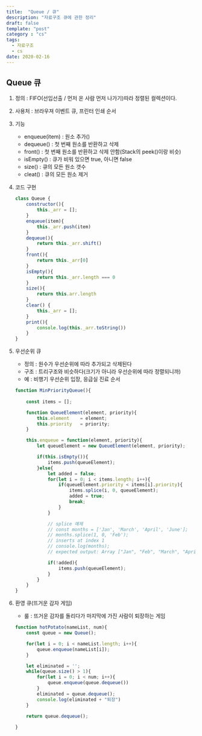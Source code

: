 ```yaml
---
title:  "Queue / 큐"
description: "자료구조 큐에 관한 정리"
draft: false
template: "post"
category : "cs" 
tags:
  - 자료구조
  - cs
date: 2020-02-16
---
```


## Queue 큐

1. 정의 : FIFO(선입선출 / 먼저 온 사람 먼저 나가기)따라 정렬된 컬렉션이다.

2. 사용처 : 브라우져 이벤트 큐, 프린터 인쇄 순서

3. 기능
    - enqueue(item) : 원소 추가()
    - dequeue()     : 첫 번째 원소를 반환하고 삭제
    - front()       : 첫 번째 원소를 반환하고 삭제 안함(Stack의 peek()이랑 비슷)
    - isEmpty()     : 큐가 비워 있으면 true, 아니면 false
    - size()        : 큐의 모든 원소 갯수
    - cleat()       : 큐의 모든 원소 제거

4. 코드 구현
    ```js
    class Queue {
        constructor(){
            this._arr = [];
        }
        enqueue(item){
            this._arr.push(item)
        }
        dequeue(){
            return this._arr.shift()
        }
        front(){
            return this._arr[0]
        }
        isEmpty(){
            return this._arr.length === 0
        }
        size(){
            return this.arr.length
        }
        clear() {
            this._arr = [];
        }   
        print(){
            console.log(this._arr.toString())
        }
    }
    ```
5. 우선순위 큐
    - 정의 : 원수가 우선순위에 따라 추가되고 삭제된다
    - 구조 : 트리구조와 비슷하다(크기가 아니라 우선순위에 따라 정렬되니까)
    - 예   : 비행기 우선순위 입장, 응급실 진료 순서
    ```js
    function MinPriorityQueue(){
        
        const items = [];

        function QueueElement(element, priority){
            this.element    = element;
            this.priority   = priority; 
        }

        this.enqueue = function(element, priority){
            let queueElement = new QueueElement(element, priority);

            if(this.isEmpty()){
                items.push(queueElement);
            }else{
                let added = false;
                for(let i = 0; i < items.length; i++){
                    if(queueElement.priority < items[i].priority){
                        items.splice(i, 0, queueElement);
                        added = true;
                        break;
                    }
                }

                // splice 예제
                // const months = ['Jan', 'March', 'April', 'June'];
                // months.splice(1, 0, 'Feb');
                // inserts at index 1
                // console.log(months);
                // expected output: Array ["Jan", "Feb", "March", "April", "June"]

                if(!added){
                    items.push(queueElement);
                }
            }
        }
    }
    ```
6. 환영 큐(뜨거운 감자 게임)
    - 룰 : 뜨거운 감자를 돌리다가 마지막에 가진 사람이 퇴장하는 게임
    
    ```js
    function hotPotato(nameList, num){
        const queue = new Queue();

        for(let i = 0; i < nameList.length; i++){
            queue.enqueue(nameList[i]);
        }

        let eliminated = '';
        while(queue.size() > 1){
            for(let i = 0; i < num; i++){
                queue.enqueue(queue.dequeue())
            }
            eliminated = queue.dequeue();
            console.log(eliminated + "퇴장")
        }
        
        return queue.dequeue();

    }
    ```
